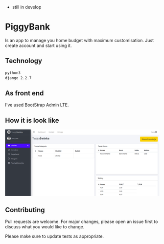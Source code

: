 * still in develop 

# PiggyBank

Is an app to manage you home budget with maximum customisation. Just create account and start using it. 

## Technology


```bash
python3
django 2.2.7
```

## As front end

I've used BootStrap Admin LTE.

## How it is look like

![dashboard](pics/dashboard.png)

## Contributing
Pull requests are welcome. For major changes, please open an issue first to discuss what you would like to change.

Please make sure to update tests as appropriate.


